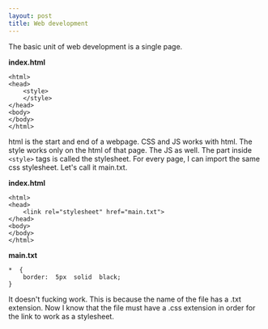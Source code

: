 ```yaml
---
layout: post
title: Web development
---
```

The basic unit of web development is a single page.

**index.html**

    <html>
    <head>
	    <style>
	    </style>
    </head>
    <body>
    </body>
    </html>

html is the start and end of a webpage. CSS and JS works with html.
The style works only on the html of that page. The JS as well. The part inside `<style>` tags is called the stylesheet. For every page, I can import the same css stylesheet. Let's call it main.txt.

**index.html**

    <html>
    <head>
	    <link rel="stylesheet" href="main.txt">
    </head>
    <body>
    </body>
    </html>

**main.txt**

    *  {
		border:  5px  solid  black;
	}

It doesn't fucking work. This is because the name of the file has a .txt extension. Now I know that the file must have a .css extension in order for the link to work as a stylesheet.
<!--stackedit_data:
eyJoaXN0b3J5IjpbOTkwNjIwMDk3LDczMDMwMTg3MSw5NTU5OT
QwODNdfQ==
-->